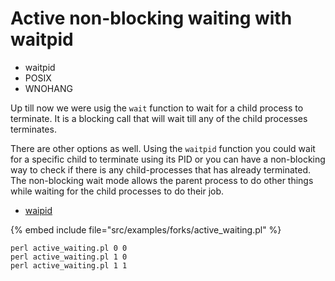 # Active non-blocking waiting with waitpid

* waitpid
* POSIX
* WNOHANG


Up till now we were usig the `wait` function to wait for a child process to terminate. It is a blocking call that will wait till any of the child processes terminates.

There are other options as well. Using the `waitpid` function you could wait for a specific child to terminate using its PID or you can have a non-blocking way to check
if there is any child-processes that has already terminated. The non-blocking wait mode allows the parent process to do other things while waiting for the child processes
to do their job.


* [waipid](https://metacpan.org/pod/distribution/perl/pod/perlfunc.pod#wait)

{% embed include file="src/examples/forks/active_waiting.pl" %}

```
perl active_waiting.pl 0 0
perl active_waiting.pl 1 0
perl active_waiting.pl 1 1
```
